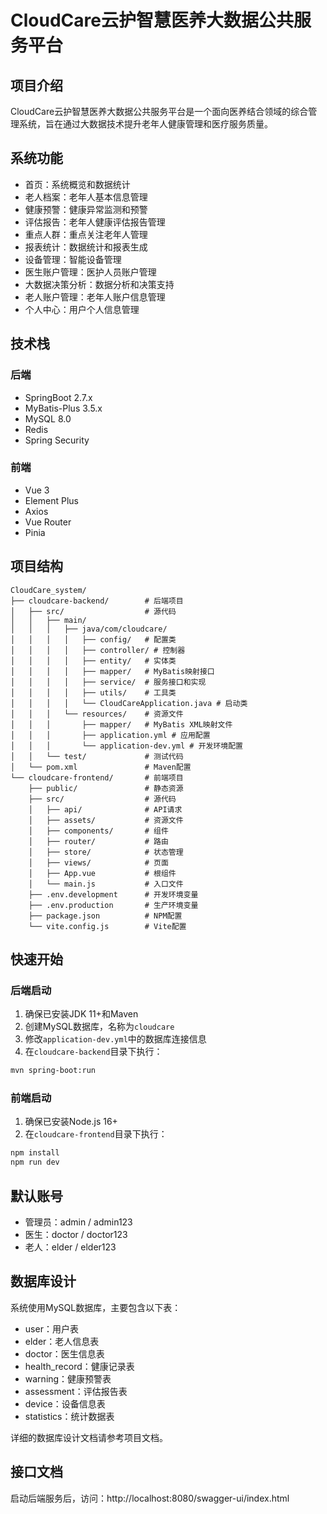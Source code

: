# CloudCare云护智慧医养大数据公共服务平台

## 项目介绍

CloudCare云护智慧医养大数据公共服务平台是一个面向医养结合领域的综合管理系统，旨在通过大数据技术提升老年人健康管理和医疗服务质量。

## 系统功能

- 首页：系统概览和数据统计
- 老人档案：老年人基本信息管理
- 健康预警：健康异常监测和预警
- 评估报告：老年人健康评估报告管理
- 重点人群：重点关注老年人管理
- 报表统计：数据统计和报表生成
- 设备管理：智能设备管理
- 医生账户管理：医护人员账户管理
- 大数据决策分析：数据分析和决策支持
- 老人账户管理：老年人账户信息管理
- 个人中心：用户个人信息管理

## 技术栈

### 后端
- SpringBoot 2.7.x
- MyBatis-Plus 3.5.x
- MySQL 8.0
- Redis
- Spring Security

### 前端
- Vue 3
- Element Plus
- Axios
- Vue Router
- Pinia

## 项目结构

```
CloudCare_system/
├── cloudcare-backend/        # 后端项目
│   ├── src/                  # 源代码
│   │   ├── main/
│   │   │   ├── java/com/cloudcare/
│   │   │   │   ├── config/   # 配置类
│   │   │   │   ├── controller/ # 控制器
│   │   │   │   ├── entity/   # 实体类
│   │   │   │   ├── mapper/   # MyBatis映射接口
│   │   │   │   ├── service/  # 服务接口和实现
│   │   │   │   ├── utils/    # 工具类
│   │   │   │   └── CloudCareApplication.java # 启动类
│   │   │   └── resources/    # 资源文件
│   │   │       ├── mapper/   # MyBatis XML映射文件
│   │   │       ├── application.yml # 应用配置
│   │   │       └── application-dev.yml # 开发环境配置
│   │   └── test/             # 测试代码
│   └── pom.xml               # Maven配置
└── cloudcare-frontend/       # 前端项目
    ├── public/               # 静态资源
    ├── src/                  # 源代码
    │   ├── api/              # API请求
    │   ├── assets/           # 资源文件
    │   ├── components/       # 组件
    │   ├── router/           # 路由
    │   ├── store/            # 状态管理
    │   ├── views/            # 页面
    │   ├── App.vue           # 根组件
    │   └── main.js           # 入口文件
    ├── .env.development      # 开发环境变量
    ├── .env.production       # 生产环境变量
    ├── package.json          # NPM配置
    └── vite.config.js        # Vite配置
```

## 快速开始

### 后端启动

1. 确保已安装JDK 11+和Maven
2. 创建MySQL数据库，名称为`cloudcare`
3. 修改`application-dev.yml`中的数据库连接信息
4. 在`cloudcare-backend`目录下执行：

```bash
mvn spring-boot:run
```

### 前端启动

1. 确保已安装Node.js 16+
2. 在`cloudcare-frontend`目录下执行：

```bash
npm install
npm run dev
```

## 默认账号

- 管理员：admin / admin123
- 医生：doctor / doctor123
- 老人：elder / elder123

## 数据库设计

系统使用MySQL数据库，主要包含以下表：

- user：用户表
- elder：老人信息表
- doctor：医生信息表
- health_record：健康记录表
- warning：健康预警表
- assessment：评估报告表
- device：设备信息表
- statistics：统计数据表

详细的数据库设计文档请参考项目文档。

## 接口文档

启动后端服务后，访问：http://localhost:8080/swagger-ui/index.html